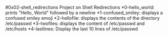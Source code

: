 #0x02-shell_redirections
Project on Shell Redirections
*0-hello_world: prints "Hello, World" followed by a newline
*1-confused_smiley: displays a confused smiley emoji
*2-hellofile: displays the contents of the directory /etc/passwd
*3-twofiles: displays the content of /etc/passwd and /etc/hosts
*4-lastlines: Display the last 10 lines of /etc/passwd
